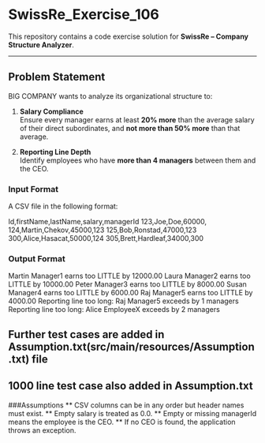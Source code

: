 # SwissRe_Exercise_106

This repository contains a code exercise solution for **SwissRe – Company Structure Analyzer**.

---

## Problem Statement
BIG COMPANY wants to analyze its organizational structure to:

1. **Salary Compliance**  
   Ensure every manager earns at least **20% more** than the average salary of their direct subordinates, and **not more than 50% more** than that average.

2. **Reporting Line Depth**  
   Identify employees who have **more than 4 managers** between them and the CEO.

### Input Format
A CSV file in the following format:

Id,firstName,lastName,salary,managerId
123,Joe,Doe,60000,
124,Martin,Chekov,45000,123
125,Bob,Ronstad,47000,123
300,Alice,Hasacat,50000,124
305,Brett,Hardleaf,34000,300

### Output Format
Martin Manager1 earns too LITTLE by 12000.00
Laura Manager2 earns too LITTLE by 10000.00
Peter Manager3 earns too LITTLE by 8000.00
Susan Manager4 earns too LITTLE by 6000.00
Raj Manager5 earns too LITTLE by 4000.00
Reporting line too long: Raj Manager5 exceeds by 1 managers
Reporting line too long: Alice EmployeeX exceeds by 2 managers

## Further test cases are added in Assumption.txt(src/main/resources/Assumption.txt) file
## 1000 line test case also added in Assumption.txt
###Assumptions
** CSV columns can be in any order but header names must exist.
** Empty salary is treated as 0.0.
** Empty or missing managerId means the employee is the CEO.
** If no CEO is found, the application throws an exception.
